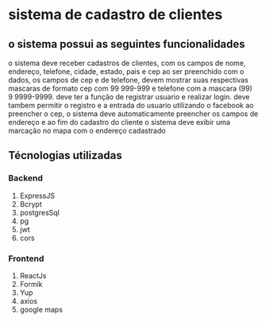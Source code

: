 # sistema de cadastro de clientes

## o sistema possui as seguintes funcionalidades

o sistema deve receber cadastros de clientes, com os campos de nome, endereço, telefone, cidade, estado, pais e cep
ao ser preenchido com o dados, os campos de cep e de telefone, devem mostrar suas respectivas mascaras de formato cep com 99 999-999 e telefone com a mascara (99) 9 9999-9999.
deve ter a função de registrar usuario e realizar login.
deve tambem permitir o registro e a entrada do usuario utilizando o facebook
ao preencher o cep, o sistema deve automaticamente preencher os campos de endereço
e ao fim do cadastro do cliente o sistema deve exibir uma marcação no mapa com o endereço cadastrado


## Técnologias utilizadas


### Backend

1. ExpressJS
2. Bcrypt
3. postgresSql
4. pg
5. jwt
6. cors


### Frontend

1. ReactJs
2. Formik
3. Yup
4. axios
5. google maps









